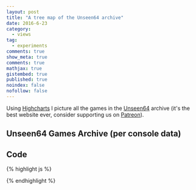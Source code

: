 ```yaml
---
layout: post
title: "A tree map of the Unseen64 archive"
date: 2016-6-23
category: 
  - views
tag:
  - experiments
comments: true
show_meta: true
comments: true
mathjax: true
gistembed: true
published: true
noindex: false
nofollow: false
---
```


Using [Highcharts](http://www.highcharts.com/) I picture all the games in the [Unseen64](https://www.unseen64.net) archive (it's the best website ever, consider supporting us on [Patreon](https://www.patreon.com/unseen64?ty=h)).

<!--more-->

## Unseen64 Games Archive (per console data)

<script src="https://code.jquery.com/jquery-1.9.1.js"></script>

<script src="https://code.highcharts.com/highcharts.js"></script>

<script src="https://code.highcharts.com/modules/treemap.js"></script>

<div id="container" style="min-width: 300px; max-width: 700px; margin: 0 auto">
</div>
        
<script type="text/javascript">

    $('#container').highcharts({
        series: [{
            type: "treemap",
            layoutAlgorithm: 'stripes',
            alternateStartingDirection: true,
            levels: [{
                level: 1,
                layoutAlgorithm: 'sliceAndDice',
                dataLabels: {
                    enabled: true,
                    align: 'left',
                    verticalAlign: 'top',
                    style: {
                        fontSize: '15px',
                        fontWeight: 'bold'
                    }
                }
            }],
            data: [{
                id: 'MS',
                name: 'Microsoft',
                color: "#107c10"
            }, {
                id: 'N',
                name: 'Nintendo',
                color: "#D20014"
            }, {
                id: 'S',
                name: 'Sony',
                color: '#000000'
            }, {
                id: 'SG',
                name: 'Sega',
                color: '#17569b'
            }, {
                id: 'O',
                name: 'Others',
                color: '#BECCD1'
            }, {
                name: 'Xbox',
                parent: 'MS',
                value: 307
            }, {
                name: 'Xbox 360',
                parent: 'MS',
                value: 296
            }, {
                name: 'DS',
                parent: 'N',
                value: 78
            }, {
                name: 'Game Boy',
                parent: 'N',
                value: 53
            }, {
                name: 'Game Boy Advance',
                parent: 'N',
                value: 94
            }, {
                name: 'GameCube',
                parent: 'N',
                value: 142
            }, {
                name: 'NES/Famicom',
                parent: 'N',
                value: 101
            }, {
                name: 'Nintendo 3DS',
                parent: 'N',
                value: 9
            }, {
                name: 'Nintendo 64 & 64DD',
                parent: 'N',
                value: 158
            }, {
                name: 'SNES',
                parent: 'N',
                value: 144
            }, {
                name: 'Virtual Boy',
                parent: 'N',
                value: 11
            }, {
                name: 'Wii',
                parent: 'N',
                value: 101
            }, {
                name: 'WiiU',
                parent: 'N',
                value: 3
            }, {
                name: 'Others',
                parent: 'O',
                value: 480
            }, {
                name: '32X / Mega CD',
                parent: 'SG',
                value: 45
            }, {
                name: 'Dreamcast',
                parent: 'SG',
                value: 91
            }, {
                name: 'Game Gear',
                parent: 'SG',
                value: 13
            }, {
                name: 'Master System',
                parent: 'SG',
                value: 9
            }, {
                name: 'Mega Drive / Genesis',
                parent: 'SG',
                value: 92
            }, {
                name: 'Saturn',
                parent: 'SG',
                value: 87
            }, {
                name: 'Playstation',
                parent: 'S',
                value: 242
            }, {
                name: 'Playstation 2 (PS2)',
                parent: 'S',
                value: 372
            }, {
                name: 'Playstation 3 (PS3)',
                parent: 'S',
                value: 239
            }, {
                name: 'PSP',
                parent: 'S',
                value: 48
            }, {
                name: 'PS Vita',
                parent: 'S',
                value: 1
            }]
        }],
        title: {
            text: 'Unseen64 Games Archive'
        }
    });

</script>

## Code

{% highlight js %}

<script type="text/javascript">

    $('#container').highcharts({
        series: [{
            type: "treemap",
            layoutAlgorithm: 'stripes',
            alternateStartingDirection: true,
            levels: [{
                level: 1,
                layoutAlgorithm: 'sliceAndDice',
                dataLabels: {
                    enabled: true,
                    align: 'left',
                    verticalAlign: 'top',
                    style: {
                        fontSize: '15px',
                        fontWeight: 'bold'
                    }
                }
            }],
            data: [{
                id: 'MS',
                name: 'Microsoft',
                color: "#107c10"
            }, {
                id: 'N',
                name: 'Nintendo',
                color: "#D20014"
            }, {
                id: 'S',
                name: 'Sony',
                color: '#000000'
            }, {
                id: 'SG',
                name: 'Sega',
                color: '#17569b'
            }, {
                id: 'O',
                name: 'Others',
                color: '#BECCD1'
            }, {
                name: 'Xbox',
                parent: 'MS',
                value: 307
            }, {
                name: 'Xbox 360',
                parent: 'MS',
                value: 296
            }, {
                name: 'DS',
                parent: 'N',
                value: 78
            }, {
                name: 'Game Boy',
                parent: 'N',
                value: 53
            }, {
                name: 'Game Boy Advance',
                parent: 'N',
                value: 94
            }, {
                name: 'GameCube',
                parent: 'N',
                value: 142
            }, {
                name: 'NES/Famicom',
                parent: 'N',
                value: 101
            }, {
                name: 'Nintendo 3DS',
                parent: 'N',
                value: 9
            }, {
                name: 'Nintendo 64 & 64DD',
                parent: 'N',
                value: 158
            }, {
                name: 'SNES',
                parent: 'N',
                value: 144
            }, {
                name: 'Virtual Boy',
                parent: 'N',
                value: 11
            }, {
                name: 'Wii',
                parent: 'N',
                value: 101
            }, {
                name: 'WiiU',
                parent: 'N',
                value: 3
            }, {
                name: 'Others',
                parent: 'O',
                value: 480
            }, {
                name: '32X / Mega CD',
                parent: 'SG',
                value: 45
            }, {
                name: 'Dreamcast',
                parent: 'SG',
                value: 91
            }, {
                name: 'Game Gear',
                parent: 'SG',
                value: 13
            }, {
                name: 'Master System',
                parent: 'SG',
                value: 9
            }, {
                name: 'Mega Drive / Genesis',
                parent: 'SG',
                value: 92
            }, {
                name: 'Saturn',
                parent: 'SG',
                value: 87
            }, {
                name: 'Playstation',
                parent: 'S',
                value: 242
            }, {
                name: 'Playstation 2 (PS2)',
                parent: 'S',
                value: 372
            }, {
                name: 'Playstation 3 (PS3)',
                parent: 'S',
                value: 239
            }, {
                name: 'PSP',
                parent: 'S',
                value: 48
            }, {
                name: 'PS Vita',
                parent: 'S',
                value: 1
            }]
        }],
        title: {
            text: 'Unseen64 Games Archive'
        }
    });

</script>

{% endhighlight %}







